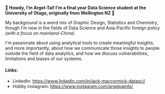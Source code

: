 **🌈 Howdy, I’m Argel-Tal! I'm a final year Data Science student at the University of Otago, originally from Wellington NZ 🌈**

My background is a weird mix of Graphic Design, Statistics and Chemistry, though I'm now in the fields of Data Science and Asia-Pacific foreign policy *(with a focus on mainland-China)*.

I'm passionate about using analytical tools to create meaningful insights, and more importantly, about how we communicate those insights to people outside the field of data analytics, and how we discuss vulnerabilities, limitations and biases of our systems.


#### Links:
- LinkedIn: https://www.linkedin.com/in/jack-maccormick-datasci/
- Hobby instagram: https://www.instagram.com/argelpaints/
